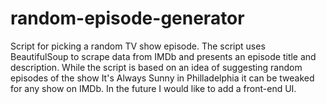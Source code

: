 # random-episode-generator
Script for picking a random TV show episode.
The script uses BeautifulSoup to scrape data from IMDb and presents an episode title and description.
While the script is based on an idea of suggesting random episodes of the show It's Always Sunny in Philladelphia it can be tweaked for any show on IMDb. In the future I would like to add a front-end UI.